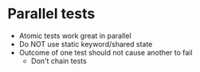 # Parallel tests

- Atomic tests work great in parallel
- Do NOT use static keyword/shared state
- Outcome of one test should not cause another to fail
  - Don't chain tests
